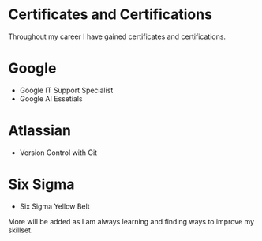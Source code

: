 # Certificates and Certifications

Throughout my career I have gained certificates and certifications.

# Google
* Google IT Support Specialist
* Google AI Essetials

# Atlassian
* Version Control with Git

  
# Six Sigma
* Six Sigma Yellow Belt

  
More will be added as I am always learning and finding ways to improve my skillset.
